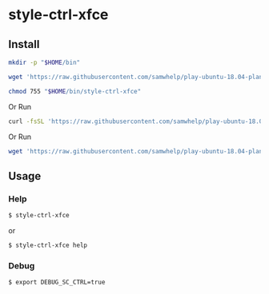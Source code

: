 
# style-ctrl-xfce

## Install

``` sh
mkdir -p "$HOME/bin"

wget 'https://raw.githubusercontent.com/samwhelp/play-ubuntu-18.04-plan/master/project/style-tool/xfce/style-ctrl/style-ctrl-xfce' -O "$HOME/bin/style-ctrl-xfce"

chmod 755 "$HOME/bin/style-ctrl-xfce"
```

Or Run

``` sh
curl -fsSL 'https://raw.githubusercontent.com/samwhelp/play-ubuntu-18.04-plan/master/project/style-tool/xfce/style-ctrl/install.sh' | bash
```

Or Run

``` sh
wget 'https://raw.githubusercontent.com/samwhelp/play-ubuntu-18.04-plan/master/project/style-tool/xfce/style-ctrl/install.sh' -q -O - | bash
```


## Usage


### Help

``` sh
$ style-ctrl-xfce
```

or

``` sh
$ style-ctrl-xfce help
```


### Debug

``` sh
$ export DEBUG_SC_CTRL=true
```
